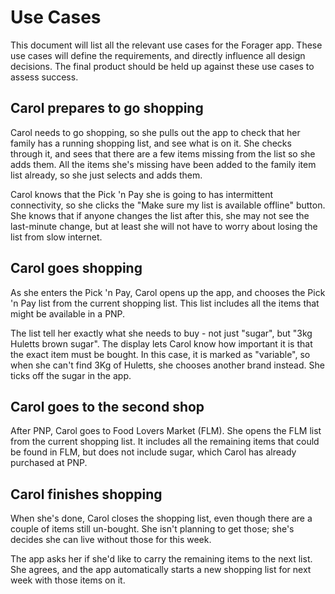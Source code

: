 # Use Cases

This document will list all the relevant use cases for the Forager app. These use cases will define the requirements, and directly influence all design decisions. The final product should be held up against these use cases to assess success.

## Carol prepares to go shopping

Carol needs to go shopping, so she pulls out the app to check that her family has a running shopping list, and see what is on it. She checks through it, and sees that there are a few items missing from the list so she adds them. All the items she's missing have been added to the family item list already, so she just selects and adds them.

Carol knows that the Pick 'n Pay she is going to has intermittent connectivity, so she clicks the "Make sure my list is available offline" button. She knows that if anyone changes the list after this, she may not see the last-minute change, but at least she will not have to worry about losing the list from slow internet.

## Carol goes shopping

As she enters the Pick 'n Pay, Carol opens up the app, and chooses the Pick 'n Pay list from the current shopping list. This list includes all the items that might be available in a PNP.

The list tell her exactly what she needs to buy - not just "sugar", but "3kg Huletts brown sugar". The display lets Carol know how important it is that the exact item must be bought. In this case, it is marked as "variable", so when she can't find 3Kg of Huletts, she chooses another brand instead. She ticks off the sugar in the app.

## Carol goes to the second shop

After PNP, Carol goes to Food Lovers Market (FLM). She opens the FLM list from the current shopping list. It includes all the remaining items that could be found in FLM, but does not include sugar, which Carol has already purchased at PNP.

## Carol finishes shopping

When she's done, Carol closes the shopping list, even though there are a couple of items still un-bought. She isn't planning to get those; she's decides she can live without those for this week.

The app asks her if she'd like to carry the remaining items to the next list. She agrees, and the app automatically starts a new shopping list for next week with those items on it.
